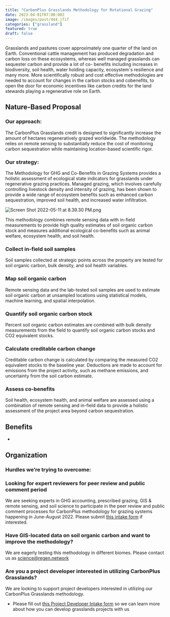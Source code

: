 ```yaml
---
title: "CarbonPlus Grasslands Methodology for Rotational Grazing"
date: 2023-04-01T07:00:00Z
image: /images/post/444.jfif
categories: ["grassland"]
featured: true
draft: false
---
```


Grasslands and pastures cover approximately one quarter
of the land on Earth. Conventional cattle management has produced degradation and carbon loss on these ecosystems, whereas well managed grasslands can sequester carbon and provide a lot of co- benefits including increases in biodiversity, soil health, water holding capacity, ecosystem´s resilience and many more.
More scientifically robust and cost effective methodologies are needed to account for changes in the carbon stocks and cobenefits, to open the door for economic incentives like carbon credits for the land stewards playing a regenerative role on Earth.

## Nature-Based Proposal

### Our approach:

The CarbonPlus Grasslands credit is designed to significantly increase the amount of hectares regeneratively grazed worldwide. The methodology relies on remote sensing to substantially reduce the cost of monitoring carbon sequestration while maintaining location-based scientific rigor.

### Our strategy:

The Methodology for GHG and Co-Benefits in Grazing Systems provides a holistic assessment of ecological state indicators for grasslands under regenerative grazing practices. Managed grazing, which involves carefully controlling livestock density and intensity of grazing, has been shown to provide a wide range of ecosystem benefits such as enhanced carbon sequestration, improved soil health, and increased water infiltration.

![Screen Shot 2022-05-11 at 8.39.30 PM.png](https://regennetwork.notion.site/image/https%3A%2F%2Fs3-us-west-2.amazonaws.com%2Fsecure.notion-static.com%2F92e6e6ad-2083-45fd-8812-e3aaa9827e17%2FScreen_Shot_2022-05-11_at_8.39.30_PM.png?id=c1454d3a-f231-477f-a038-f56aa2263c83&table=block&spaceId=f5b9e671-9ada-4109-b3b5-07cc02a1ae8e&width=1420&userId=&cache=v2)

This methodology combines remote sensing data with in-field measurements to provide high quality estimates of soil organic carbon stock and measures additional ecological co-benefits such as animal welfare, ecosystem health, and soil health.

### **Collect in-field soil samples**

Soil samples collected at strategic points across the property are tested for soil organic carbon, bulk density, and soil health variables.

### **Map soil organic carbon**

Remote sensing data and the lab-tested soil samples are used to estimate soil organic carbon at unsampled locations using statistical models, machine learning, and spatial interpolation.

### **Quantify soil organic carbon stock**

Percent soil organic carbon estimates are combined with bulk density measurements from the field to quantify soil organic carbon stocks and CO2 equivalent stocks.

### **Calculate creditable carbon change**

Creditable carbon change is calculated by comparing the measured CO2 equivalent stocks to the baseline year. Deductions are made to account for emissions from the project activity, such as methane emissions, and uncertainty from the soil carbon estimate.

### **Assess co-benefits**

Soil health, ecosystem health, and animal welfare are assessed using a combination of remote sensing and in-field data to provide a holistic assessment of the project area beyond carbon sequestration.

## Benefits

-

## Organization

### Hurdles we’re trying to overcome:

### Looking for expert reviewers for peer review and public comment period

We are seeking experts in GHG accounting, prescribed grazing, GIS & remote sensing, and soil science to participate in the peer review and public comment processes for CarbonPlus methodology for grazing systems happening in June-August 2022. Please submit [this intake form](https://airtable.com/shrbKRhZUUQXhVI50) if interested.

### Have GIS-located data on soil organic carbon and want to improve the methodology?

We are eagerly testing this methodology in different biomes. Please contact us as science@regen.network

### Are you a project developer interested in utilizing CarbonPlus Grasslands?

We are looking to support project developers interested in utilizing our CarbonPlus Grasslands methodology.

- Please fill out [this Project Developer Intake form](https://airtable.com/shrSInLU99XAaL3lU) so we can learn more about how you can develop grasslands projects with us
